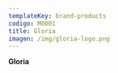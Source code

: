 ```yaml
---
templateKey: brand-products
codigo: M0001
title: Gloria
imagen: /img/gloria-logo.png
---
```

**Gloria**
